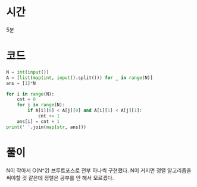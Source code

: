 # 시간
5분
# 코드
```python
N = int(input())
A = [list(map(int, input().split())) for _ in range(N)]
ans = [1]*N

for i in range(N):
    cnt = 0
    for j in range(N):
        if A[i][0] < A[j][0] and A[i][1] < A[j][1]:
            cnt += 1
    ans[i] = cnt + 1
print(' '.join(map(str, ans)))
```
# 풀이
N이 작아서 O(N^2) 브루트포스로 전부 하나씩 구현했다. N이 커지면 정렬 알고리즘을 써야할 것 같은데 정렬은 공부를 안 해서 모르겠다.